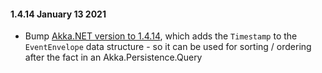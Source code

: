 #### 1.4.14 January 13 2021 ####

* Bump [Akka.NET version to 1.4.14](https://github.com/akkadotnet/akka.net/releases/tag/1.4.14), which adds the `Timestamp` to the `EventEnvelope` data structure - so it can be used for sorting / ordering after the fact in an Akka.Persistence.Query

